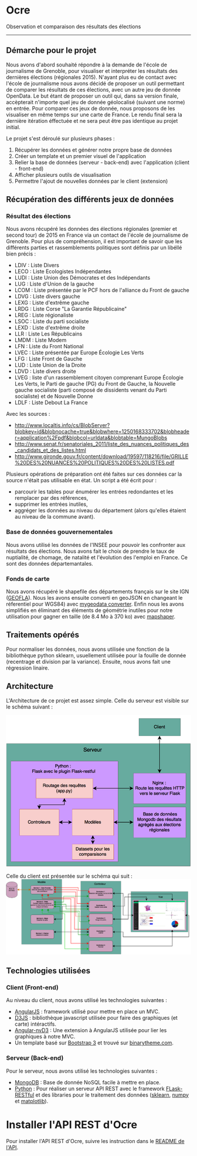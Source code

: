 # Ocre
Observation et comparaison des résultats des élections

____



## Démarche pour le projet
Nous avons d'abord souhaité répondre à la demande de l'école de journalisme de Grenoble, pour visualiser et interpréter les résultats des dernières élections (régionales 2015). N'ayant plus eu de contact avec l'école de journalisme nous avons décidé de proposer un outil permettant de comparer les résultats de ces élections, avec un autre jeu de donnée OpenData. Le but étant de proposer un outil qui, dans sa version finale, accèpterait n'importe quel jeu de donnée géolocalisé (suivant une norme) en entrée. Pour comparer ces jeux de donnée, nous proposons de les visualiser en même temps sur une carte de France.
Le rendu final sera la dernière itération éffectuée et ne sera peut être pas identique au projet initial.

Le projet s'est déroulé sur plusieurs phases :
  1. Récupérer les données et générer notre propre base de données
  2. Créer un template et un premier visuel de l'application
  3. Relier la base de données (serveur - back-end) avec l'application (client - front-end)
  4. Afficher plusieurs outils de visualisation
  5. Permettre l'ajout de nouvelles données par le client (extension)

## Récupération des différents jeux de données
### Résultat des élections
Nous avons récupéré les données des élections régionales (premier et second tour) de 2015 en France via un contact de l'école de journalisme de Grenoble. Pour plus de compréhension, il est important de savoir que les différents parties et rassemblements politiques sont définis par un libéllé bien précis :
  - LDIV : Liste Divers
  - LECO : Liste Ecologistes Indépendantes
  - LUDI : Liste Union des Démocrates et
des Indépendants
  - LUG : Liste d'Union de la gauche
  - LCOM : Liste présentée par le PCF hors de l'alliance du Front de gauche
  - LDVG : Liste divers gauche
  - LEXG : Liste d'extrême gauche
  - LRDG : Liste Corse "La Garantie Républicaine"
  - LREG : Liste régionaliste
  - LSOC : Liste du parti socialiste
  - LEXD : Liste d'extrême droite
  - LLR : Liste Les Républicains
  - LMDM : Liste Modem
  - LFN : Liste du Front National
  - LVEC : Liste présentée par Europe Écologie Les Verts
  - LFG : Liste Front de Gauche
  - LUD : Liste Union de la Droite
  - LDVD : Liste divers droite
  - LVEG : liste d'un rassemblement citoyen comprenant Europe Écologie Les Verts, le Parti de gauche (PG) du Front de Gauche, la Nouvelle gauche socialiste (parti composé de dissidents venant du Parti socialiste) et de Nouvelle Donne
  - LDLF : Liste Debout La France

Avec les sources :
  - http://www.localtis.info/cs/BlobServer?blobkey=id&blobnocache=true&blobwhere=1250168333702&blobheader=application%2Fpdf&blobcol=urldata&blobtable=MungoBlobs
  - http://www.senat.fr/senatoriales_2011/liste_des_nuances_politiques_des_candidats_et_des_listes.html
  - http://www.gironde.gouv.fr/content/download/19597/118216/file/GRILLE%20DES%20NUANCES%20POLITIQUES%20DES%20LISTES.pdf

Plusieurs opérations de préparation ont été faites sur ces données car la source n'était pas utilisable en état. Un script a été écrit pour :
- parcourir les tables pour énumérer les entrées redondantes et les remplacer par des références,
- supprimer les entrées inutiles,
- aggréger les données au niveau du département (alors qu'elles étaient au niveau de la commune avant).

### Base de données gouvernementales
Nous avons utilisé les données de l'INSEE pour pouvoir les confronter aux résultats des élections. Nous avons fait le choix de prendre le taux de nuptialité, de chomage, de natalité et l'évolution des l'emploi en France. Ce sont des données départemantales.

### Fonds de carte
Nous avons récupéré le shapefile des départements français sur le site IGN ([GEOFLA](http://professionnels.ign.fr/geofla)). Nous les avons ensuite converti en geoJSON en changeant le réferentiel pour WGS84) avec [mygeodata converter](http://converter.mygeodata.eu/). Enfin nous les avons simplifiés en éliminant des éléments de géométrie inutiles pour notre utilisation pour gagner en taille (de 8.4 Mo à 370 ko) avec [mapshaper](http://www.mapshaper.org/).


## Traitements opérés
Pour normaliser les données, nous avons utilisée une fonction de la bibliothèque python sklearn, usuellement utilisée pour la fouille de donnée (recentrage et division par la variance).
Ensuite, nous avons fait une régression linaire.


## Architecture
L'Architecture de ce projet est assez simple. Celle du serveur est visible sur le schéma suivant :

<img src = "doc/serveur.png" title = "Serveur" alt = "Serveur">


Celle du client est présentée sur le schéma qui suit :
<img src = "doc/Modele_Vue_Controleur_de_OCRE.png" title = "Client" alt = "Client">

## Technologies utilisées
### Client (Front-end)
Au niveau du client, nous avons utilisé les technologies suivantes :
- [AngularJS](https://angularjs.org/) : framework utilisé pour mettre en place un MVC.
- [D3JS](http://d3js.org/) : bibliothèque javascript utilisée pour faire des graphiques (et carte) intéractifs.
- [Angular-nvD3](http://krispo.github.io/angular-nvd3/#/) : Une extension à AngularJS utilisée pour lier les graphiques à notre MVC.
- Un template basé sur [Bootstrap 3](http://getbootstrap.com/) et trouvé sur [binarytheme.com](http://www.binarytheme.com/).


### Serveur (Back-end)
Pour le serveur, nous avons utilisé les technologies suivantes :
- [MongoDB](https://www.mongodb.org/) : Base de donnée NoSQL facile à mettre en place.
- [Python](https://www.python.org/) : Pour réaliser un serveur API REST avec le framework [FLask-RESTful](http://flask-restful-cn.readthedocs.org/en/0.3.4/) et des libraries pour le traitement des données ([sklearn](http://scikit-learn.org/stable/), [numpy](http://www.numpy.org/) et [matplotlib](http://matplotlib.org/)).

# Installer l'API REST d'Ocre
Pour installer l'API REST d'Ocre, suivre les instruction dans le [README de l'API](restful_api/).
